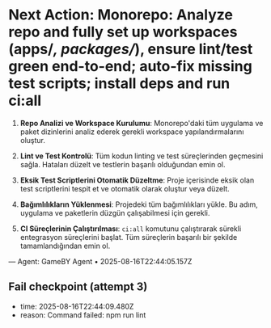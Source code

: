 # Next Action: Monorepo: Analyze repo and fully set up workspaces (apps/*, packages/*), ensure lint/test green end-to-end; auto-fix missing test scripts; install deps and run ci:all

1. **Repo Analizi ve Workspace Kurulumu**: Monorepo'daki tüm uygulama ve paket dizinlerini analiz ederek gerekli workspace yapılandırmalarını oluştur.

2. **Lint ve Test Kontrolü**: Tüm kodun linting ve test süreçlerinden geçmesini sağla. Hataları düzelt ve testlerin başarılı olduğundan emin ol.

3. **Eksik Test Scriptlerini Otomatik Düzeltme**: Proje içerisinde eksik olan test scriptlerini tespit et ve otomatik olarak oluştur veya düzelt.

4. **Bağımlılıkların Yüklenmesi**: Projedeki tüm bağımlılıkları yükle. Bu adım, uygulama ve paketlerin düzgün çalışabilmesi için gerekli.

5. **CI Süreçlerinin Çalıştırılması**: `ci:all` komutunu çalıştırarak sürekli entegrasyon süreçlerini başlat. Tüm süreçlerin başarılı bir şekilde tamamlandığından emin ol.

— Agent: GameBY Agent • 2025-08-16T22:44:05.157Z


## Fail checkpoint (attempt 3)
- time: 2025-08-16T22:44:09.480Z
- reason: Command failed: npm run lint
